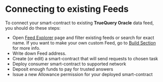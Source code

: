 # Connecting to existing Feeds

To connect your smart-contract to existing **TrueQuery Oracle** data feed, you should do these steps:

* Open [Feed Explorer](http://chip3.deplant.tech/feed-explorer) page and filter existing feeds or search for exact name. If you want to make your own custom Feed, go to [Build Section](broken-reference) for more info.&#x20;
* Write down Feed address.
* Create (or edit) a smart-contract that will send requests to chosen task
* Deploy consumer smart-contract to supported network
* Deposit enough funds to pay for trusted answers
* Issue a new Allowance permission for your deployed smart-contract
